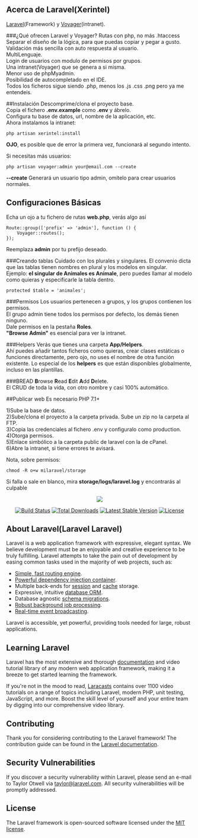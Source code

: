 ## Acerca de Laravel(Xerintel)
[Laravel](https://laravel.com/docs/5.5/)(Framework) y [Voyager](https://voyager.readme.io/docs)(intranet). 

###¿Qué ofrecen Laravel y Voyager?
Rutas con  php, no más .htaccess  
Separar el diseño de la lógica, para que puedas copiar y pegar a gusto.  
Validación más sencilla con auto respuesta al usuario.  
MultiLenguaje.  
Login de usuarios con modulo de permisos por grupos.  
Una intranet(Voyager) que se genera a si misma.  
Menor uso de phpMyadmin.  
Posibilidad de autocompletado en el IDE.  
Todos los ficheros sigue siendo .php, menos los .js .css .png pero ya me entendeis.

##Instalación
Descomprime/clona el proyecto base.  
Copia el fichero **.env.example** como **.env** y ábrelo.  
Configura tu base de datos, url, nombre de la aplicación, etc.  
Ahora instalamos la intranet:
```
php artisan xerintel:install
```
**OJO**, es posible que de error la primera vez, funcionará al segundo intento.

Si necesitas más usuarios:
```
php artisan voyager:admin your@email.com --create
```
**--create** Generará un usuario tipo admin, omítelo para crear usuarios normales.


## Configuraciones Básicas
Echa un ojo a tu fichero de rutas **web.php**, verás algo así
```
Route::group(['prefix' => 'admin'], function () {
    Voyager::routes();
});
```
Reemplaza **admin** por tu prefijo deseado.

###Creando tablas
Cuidado con los plurales y singulares. El convenio dicta que las tablas tienen nombres en plural y los modelos en singular.  
Ejemplo: **el singular de Animales es Animale**, pero puedes llamar al modelo como quieras y especificarle la tabla dentro.
```
protected $table = 'animales';
```


###Permisos
Los usuarios pertenecen a grupos, y los grupos contienen los permisos.  
El grupo admin tiene todos los permisos por defecto, los demás tienen ninguno.  
Dale permisos en la pestaña **Roles**.  
**"Browse Admin"** es esencial para ver la intranet.


###Helpers
Verás que tienes una carpeta **App/Helpers**.  
Ahí puedes añadir tantos ficheros como quieras, crear clases estáticas o funciones directamente, pero ojo, no uses el nombre de otra función existente. 
Lo especial de los **helpers** es que están disponibles globalmente, incluso en las plantillas.

###BREAD
**B**rowse **R**ead **E**dit **A**dd **D**elete.  
El CRUD de toda la vida, con otro nombre y casi 100% automático.



##Publicar web
Es necesario PHP 7.1+

1)Sube la base de datos.  
2)Sube/clona el proyecto a la carpeta privada. Sube un zip no la carpeta al FTP.  
3)Copia las credenciales al fichero .env y configuralo como production.  
4)Otorga permisos.  
5)Enlace simbólico a la carpeta public de laravel con la de cPanel.  
6)Abre la intranet, si tiene errores te avisará.

Nota, sobre permisos:  
```
chmod -R o+w milaravel/storage
```
Si falla o sale en blanco, mira **storage/logs/laravel.log** y encontrarás al culpable 



<p align="center"><img src="https://laravel.com/assets/img/components/logo-laravel.svg"></p>

<p align="center">
<a href="https://travis-ci.org/laravel/framework"><img src="https://travis-ci.org/laravel/framework.svg" alt="Build Status"></a>
<a href="https://packagist.org/packages/laravel/framework"><img src="https://poser.pugx.org/laravel/framework/d/total.svg" alt="Total Downloads"></a>
<a href="https://packagist.org/packages/laravel/framework"><img src="https://poser.pugx.org/laravel/framework/v/stable.svg" alt="Latest Stable Version"></a>
<a href="https://packagist.org/packages/laravel/framework"><img src="https://poser.pugx.org/laravel/framework/license.svg" alt="License"></a>
</p>

## About Laravel(Laravel Laravel)
Laravel is a web application framework with expressive, elegant syntax. We believe development must be an enjoyable and creative experience to be truly fulfilling. Laravel attempts to take the pain out of development by easing common tasks used in the majority of web projects, such as:

- [Simple, fast routing engine](https://laravel.com/docs/routing).
- [Powerful dependency injection container](https://laravel.com/docs/container).
- Multiple back-ends for [session](https://laravel.com/docs/session) and [cache](https://laravel.com/docs/cache) storage.
- Expressive, intuitive [database ORM](https://laravel.com/docs/eloquent).
- Database agnostic [schema migrations](https://laravel.com/docs/migrations).
- [Robust background job processing](https://laravel.com/docs/queues).
- [Real-time event broadcasting](https://laravel.com/docs/broadcasting).

Laravel is accessible, yet powerful, providing tools needed for large, robust applications.

## Learning Laravel

Laravel has the most extensive and thorough [documentation](https://laravel.com/docs) and video tutorial library of any modern web application framework, making it a breeze to get started learning the framework.

If you're not in the mood to read, [Laracasts](https://laracasts.com) contains over 1100 video tutorials on a range of topics including Laravel, modern PHP, unit testing, JavaScript, and more. Boost the skill level of yourself and your entire team by digging into our comprehensive video library.

## Contributing

Thank you for considering contributing to the Laravel framework! The contribution guide can be found in the [Laravel documentation](https://laravel.com/docs/contributions).

## Security Vulnerabilities

If you discover a security vulnerability within Laravel, please send an e-mail to Taylor Otwell via [taylor@laravel.com](mailto:taylor@laravel.com). All security vulnerabilities will be promptly addressed.

## License

The Laravel framework is open-sourced software licensed under the [MIT license](https://opensource.org/licenses/MIT).
